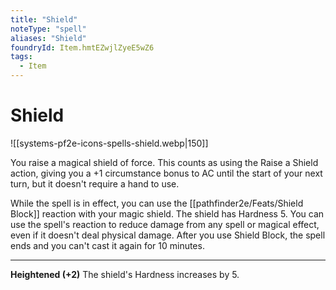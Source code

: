```yaml
---
title: "Shield"
noteType: "spell"
aliases: "Shield"
foundryId: Item.hmtEZwjlZyeE5wZ6
tags:
  - Item
---
```


# Shield
![[systems-pf2e-icons-spells-shield.webp|150]]

You raise a magical shield of force. This counts as using the Raise a Shield action, giving you a +1 circumstance bonus to AC until the start of your next turn, but it doesn't require a hand to use.

While the spell is in effect, you can use the [[pathfinder2e/Feats/Shield Block]] reaction with your magic shield. The shield has Hardness 5. You can use the spell's reaction to reduce damage from any spell or magical effect, even if it doesn't deal physical damage. After you use Shield Block, the spell ends and you can't cast it again for 10 minutes.

* * *

**Heightened (+2)** The shield's Hardness increases by 5.
